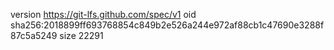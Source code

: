 version https://git-lfs.github.com/spec/v1
oid sha256:2018899ff693768854c849b2e526a244e972af88cb1c47690e3288f87c5a5249
size 22291
